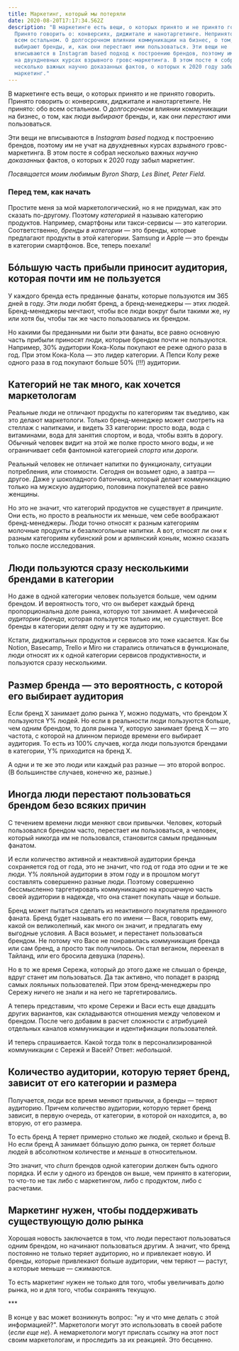 ```yaml
---
title: Маркетинг, который мы потеряли
date: 2020-08-20T17:17:34.562Z
description: "В маркетинге есть вещи, о которых принято и не принято говорить.
  Принято говорить о: конверсиях, диджитале и нанотаргетинге. Непринято: обо
  всем остальном. О долгосрочном влиянии коммуникации на бизнес, о том, как люди
  выбирают бренды, и, как они перестают ими пользоваться. Эти вещи не
  вписываются в Instagram based подход к построению брендов, поэтому им не учат
  на двухдневных курсах взрывного гровс-маркетинга. В этом посте я собрал
  несколько важных научно доказанных фактов, о которых к 2020 году забыл
  маркетинг."
---
```


В маркетинге есть вещи, о которых принято и не принято говорить. Принято говорить о: конверсиях, диджитале и нанотаргетинге. Не принято: обо всем остальном. О *долгосрочном* влиянии коммуникации на бизнес, о том, как люди *выбирают* бренды, и, как они *перестают* ими пользоваться.

Эти вещи не вписываются в *Instagram based* подход к построению брендов, поэтому им не учат на двухдневных курсах *взрывного* гровс-маркетинга. В этом посте я собрал несколько важных *научно доказанных* фактов, о которых к 2020 году забыл маркетинг.

*Посвящается моим любимым Byron Sharp, Les Binet, Peter Field.*

### Перед тем, как начать

Простите меня за мой маркетологический, но я не придумал, как это сказать по-другому. Поэтому *категорией* я называю категорию продуктов. Например, смартфоны или такси-сервисы — это категории. Соответственно, *бренды в категории* — это бренды, которые предлагают продукты в этой категории. Samsung и Apple — это бренды в категории смартфонов. Все, теперь поехали!

## Бóльшую часть прибыли приносит аудитория, которая почти им не пользуется

У каждого бренда есть преданные фанаты, которые пользуются им 365 дней в году. Эти люди любят бренд, а бренд-менеджеры — этих людей. Бренд-менеджеры мечтают, чтобы все люди вокруг были такими же, ну или хотя бы, чтобы так же часто пользовались их брендом.

Но какими бы преданными ни были эти фанаты, все равно основную часть прибыли приносят люди, которые брендом  почти не пользуются. Например, 30% аудитории Кока-Колы покупают ее реже одного раза в год. При этом Кока-Кола — это лидер категории. А Пепси Колу реже одного раза в год покупают больше 50% (*!!!*) аудитории.

## Категорий не так много, как хочется маркетологам

Реальные люди не отличают продукты по категориям так въедливо, как это делают маркетологи. Только бренд-менеджер может смотреть на стеллаж с напитками, и видеть 33 категории: просто вода, вода с витаминами, вода для занятия спортом, и вода, чтобы взять в дорогу. Обычный человек видит на этой же полке просто много воды, и не ограничивает себя фантомной категорией *спорта* или *дороги.*

Реальный человек не отличает напитки по функционалу, ситуации потребления, или стоимости. Сегодня он возьмет одно, а завтра — другое. Даже у шоколадного батончика, который делает коммуникацию только на мужскую аудиторию, половина покупателей все равно женщины.

Но это не значит, что категорий продуктов не существует *в принципе*. Они есть, но просто в реальности их меньше, чем себе воображают бренд-менеджеры. Люди точно относят к разным категориям молочные продукты и безалкогольные напитки. А вот, относят ли они к разным категориям кубинский ром и армянский коньяк, можно сказать только после исследования.

## Люди пользуются сразу несколькими брендами в категории

Но даже в одной категории человек пользуется больше, чем одним брендом. И вероятность того, что он выберет каждый бренд пропорциональна доле рынка, которую тот занимает. А  мифической *аудитории бренда*, которая пользуется только им, не существует. Все бренды в категории делят одну и ту же аудиторию.

Кстати, диджитальных продуктов и сервисов это тоже касается. Как бы Notion, Basecamp, Trello и Miro ни старались отличаться в функционале, люди относят их к одной категории сервисов продуктивности, и пользуются сразу несколькими.

## Размер бренда — это вероятность, с которой его выбирает аудитория

Если бренд X занимает долю рынка Y, можно подумать, что брендом Х пользуются Y% людей. Но если в реальности люди пользуются больше, чем одним брендом, то доля рынка Y, которую занимает бренд Х — это частота, с которой на длинном периоде времени его выбирает аудитория. То есть из 100% случаев, когда люди пользуются брендами в категории, Y% приходится на бренд X.

А одни и те же это люди или каждый раз разные — это второй вопрос. (В большинстве случаев, конечно же, разные.)

## Иногда люди перестают пользоваться брендом безо всяких причин

С течением времени люди меняют свои привычки. Человек, который пользовался брендом часто, перестает им пользоваться, а человек, который никогда им не пользовался, становится самым преданным фанатом.

И если количество активной и неактивной аудитории бренда сохраняется год от года, это не значит, что год от года это одни и те же люди. Y% лояльной аудитории в этом году и в прошлом могут составлять совершенно разные люди. Поэтому совершенно бессмысленно таргетировать коммуникацию на крошечную часть своей аудитории в надежде, что она станет покупать чаще и больше.

Бренд может пытаться сделать из неактивного покупателя преданного фаната. Бренд будет называть его по имени — Вася, говорить ему, какой он великолепный, как много он значит, и предлагать ему выгодные условия. А Вася возьмет, и перестанет пользоваться брендом. Не потому что Васе не понравилась коммуникация бренда или сам бренд, а просто так получилось. Он стал веганом, переехал в Тайланд, или его бросила девушка (*парень*).

Но в то же время Сережа, который до этого даже не слышал о бренде, вдруг станет им пользоваться. Да так активно, что попадет в разряд самых лояльных пользователей. При этом бренд-менеджеры про Сережу ничего не знали и на него не таргетировались.

А теперь представим, что кроме Сережи и Васи есть еще двадцать других вариантов, как складываются отношения между человеком и брендом. После чего добавим в расчет сложности с атрибуцией отдельных каналов коммуникации и идентификации пользователей.

И теперь спрашивается. Какой тогда толк в персонализированной коммуникации с Сережй и Васей? Ответ: *небольшой*.

## Количество аудитории, которую теряет бренд, зависит от его категории и размера

Получается, люди все время меняют привычки, а бренды — теряют аудиторию. Причем количество аудитории, которую теряет бренд зависит, в первую очередь, от категории, в которой он находится, а, во вторую, от его размера.

То есть бренд А теряет примерно столько же людей, сколько и бренд B. Но если бренд А занимает бóльшую долю рынка, он теряет *больше* людей в абсолютном количестве и *меньше* в относительном.

Это значит, что *churn* брендов одной категории должен быть одного порядка. И если у одного из брендов он выше, чем принято в категории, то что-то не так либо с маркетингом, либо с продуктом, либо с расчетами.

## Маркетинг нужен, чтобы поддерживать существующую долю рынка

Хорошая новость заключается в том, что люди перестают пользоваться одним брендом,
но начинают пользоваться другим. А значит, что бренд постоянно не только теряет аудиторию, но и привлекает новую. И бренды, которые привлекают больше аудитории, чем теряют — растут, а которые меньше — сжимаются.

То есть маркетинг нужен не только для того, чтобы увеличивать долю рынка, но и для того, чтобы сохранять текущую.

\***

В конце у вас может возникнуть вопрос: "ну и что мне делать с этой информацией?". Маркетологи могут это использовать в своей работе (*если еще не*). А немаркетологи могут прислать ссылку на этот пост своим маркетологам, и проследить за их реакцией. Это бесценно.
